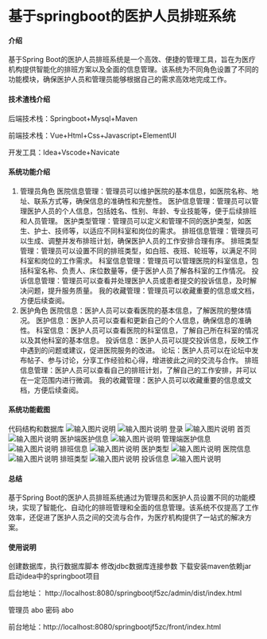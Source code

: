 # 基于springboot的医护人员排班系统

#### 介绍
基于Spring Boot的医护人员排班系统是一个高效、便捷的管理工具，旨在为医疗机构提供智能化的排班方案以及全面的信息管理。该系统为不同角色设置了不同的功能模块，确保医护人员和管理员能够根据自己的需求高效地完成工作。

#### 技术渣栈介绍
后端技术栈：Springboot+Mysql+Maven

前端技术栈：Vue+Html+Css+Javascript+ElementUI

开发工具：Idea+Vscode+Navicate


#### 系统功能介绍

1. 管理员角色
医院信息管理：管理员可以维护医院的基本信息，如医院名称、地址、联系方式等，确保信息的准确性和完整性。
医护信息管理：管理员可以管理医护人员的个人信息，包括姓名、性别、年龄、专业技能等，便于后续排班和人员管理。
医护类型管理：管理员可以定义和管理不同的医护类型，如医生、护士、技师等，以适应不同科室和岗位的需求。
排班信息管理：管理员可以生成、调整并发布排班计划，确保医护人员的工作安排合理有序。
排班类型管理：管理员可以设置不同的排班类型，如白班、夜班、轮班等，以满足不同科室和岗位的工作需求。
科室信息管理：管理员可以管理医院的科室信息，包括科室名称、负责人、床位数量等，便于医护人员了解各科室的工作情况。
投诉信息管理：管理员可以查看并处理医护人员或患者提交的投诉信息，及时解决问题，提升服务质量。
我的收藏管理：管理员可以收藏重要的信息或文档，方便后续查阅。
2. 医护角色
医院信息：医护人员可以查看医院的基本信息，了解医院的整体情况。
医护信息：医护人员可以查看和更新自己的个人信息，确保信息的准确性。
科室信息：医护人员可以查看医院的科室信息，了解自己所在科室的情况以及其他科室的基本信息。
投诉信息：医护人员可以提交投诉信息，反映工作中遇到的问题或建议，促进医院服务的改进。
论坛：医护人员可以在论坛中发布帖子、参与讨论，分享工作经验和心得，增进彼此之间的交流与合作。
排班信息管理：医护人员可以查看自己的排班计划，了解自己的工作安排，并可以在一定范围内进行微调。
我的收藏管理：医护人员可以收藏重要的信息或文档，方便后续查阅。

#### 系统功能截图

代码结构和数据库
![输入图片说明](images/91a6cadedcbae74ed02c617291edf12.png)
![输入图片说明](images/5597b22ae919a5c4c3bb66bbd8299ff.png)
登录
![输入图片说明](images/5b816c7bffb8e3317b814d73d2445d6.png)
首页
![输入图片说明](images/95b743c3d109c27575a435612f54de6.png)
医护端医护信息
![输入图片说明](images/3dee3268625c1e6f3e6f3ae4eeda41f.png)
管理端医护信息
![输入图片说明](images/e628f5dcf9934e1bb213855a3769c80.png)
排班信息
![输入图片说明](images/a98a908cc2cf2994edf4993602506db.png)
医护类型
![输入图片说明](images/cfc44328305cda1bcad63e1e369573f.png)
医院信息
![输入图片说明](images/dfa4634431b7d52cbe9f281d6a345a9.png)
排班类型
![输入图片说明](images/fa823b060002b266ec4546109a8aada.png)
投诉信息
![输入图片说明](images/ff36dd910a227c5b35b9a364d9ea5be.png)
#### 总结
基于Spring Boot的医护人员排班系统通过为管理员和医护人员设置不同的功能模块，实现了智能化、自动化的排班管理和全面的信息管理。该系统不仅提高了工作效率，还促进了医护人员之间的交流与合作，为医疗机构提供了一站式的解决方案。
#### 使用说明
创建数据库，执行数据库脚本
修改jdbc数据库连接参数
下载安装maven依赖jar
启动idea中的springboot项目

后台地址： http://localhost:8080/springbootjf5zc/admin/dist/index.html

管理员  abo 密码 abo

前台地址：http://localhost:8080/springbootjf5zc/front/index.html

